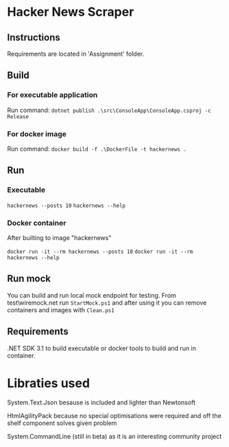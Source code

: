 # Hacker News Scraper

## Instructions

Requirements are located in 'Assignment' folder.

## Build

### For executable application

Run command: `dotnet publish .\src\ConsoleApp\ConsoleApp.csproj -c Release`

### For docker image

Run command: `docker build -f .\DockerFile -t hackernews .`

## Run

### Executable

`hackernews --posts 10`
`hackernews --help`

### Docker container

After builting to image "hackernews"

`docker run -it --rm hackernews --posts 10`
`docker run -it --rm hackernews --help`

## Run mock

You can build and run local mock endpoint for testing.
From test\wiremock.net run `StartMock.ps1` and after using it you can remove containers and images with `Clean.ps1`

## Requirements

.NET SDK 3.1 to build executable or docker tools to build and run in container.

# Libraties used

System.Text.Json besause is included and lighter than Newtonsoft

HtmlAgilityPack because no special optimisations were required and off the shelf component solves given problem

System.CommandLine (still in beta) as it is an interesting community project